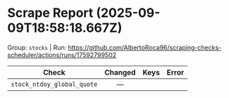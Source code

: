 # Scrape Report (2025-09-09T18:58:18.667Z)

Group: `stocks`  |  Run: https://github.com/AlbertoRoca96/scraping-checks-scheduler/actions/runs/17592799502

| Check | Changed | Keys | Error |
|---|:---:|:--|:--|
| `stock_ntdoy_global_quote` | — |  |  |
